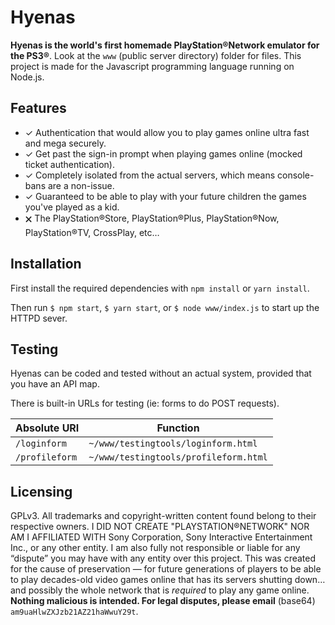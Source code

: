 # Hyenas
**Hyenas is the world's first homemade PlayStation®Network emulator for the PS3®**. Look at the `www` (public server directory) folder for files. This project is made for the Javascript programming language running on Node.js.

## Features
- ✓ Authentication that would allow you to play games online ultra fast and mega securely.
- ✓ Get past the sign-in prompt when playing games online (mocked ticket authentication).
- ✓ Completely isolated from the actual servers, which means console-bans are a non-issue.
- ✓ Guaranteed to be able to play with your future children the games you've played as a kid.
- 🗙 The PlayStation®Store, PlayStation®Plus, PlayStation®Now, PlayStation®TV, CrossPlay, etc…

## Installation
First install the required dependencies with `npm install` or `yarn install`.

Then run `$ npm start`, `$ yarn start`, or `$ node www/index.js` to start up the HTTPD sever.

## Testing
Hyenas can be coded and tested without an actual system, provided that you have an API map.

There is built-in URLs for testing (ie: forms to do POST requests).

| Absolute URI   | Function |
| -------------- |----------|
| `/loginform`   | `~/www/testingtools/loginform.html` |
| `/profileform` | `~/www/testingtools/profileform.html` |

## Licensing

GPLv3. All trademarks and copyright-written content found belong to their respective owners. I DID NOT CREATE "PLAYSTATION®NETWORK" NOR AM I AFFILIATED WITH Sony Corporation, Sony Interactive Entertainment Inc., or any other entity. I am also fully not responsible or liable for any “dispute” you may have with any entity over this project. This was created for the cause of preservation — for future generations of players to be able to play decades-old video games online that has its servers shutting down… and possibly the whole network that is *required* to play any game online. **Nothing malicious is intended. For legal disputes, please email** (base64) `am9uaHlwZXJzb21AZ21haWwuY29t`.
